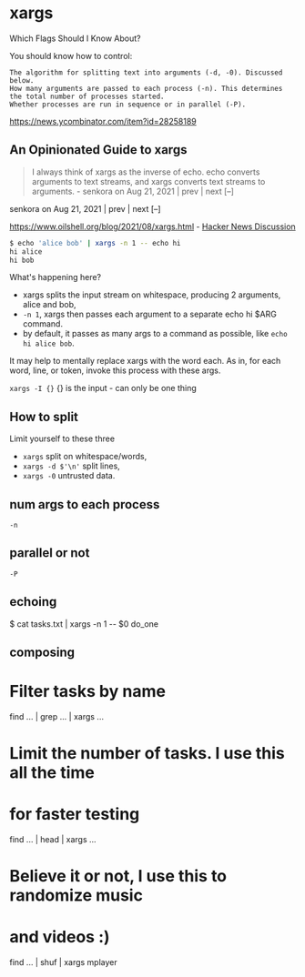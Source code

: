 # xargs

Which Flags Should I Know About?

You should know how to control:

    The algorithm for splitting text into arguments (-d, -0). Discussed below.
    How many arguments are passed to each process (-n). This determines the total number of processes started.
    Whether processes are run in sequence or in parallel (-P).

https://news.ycombinator.com/item?id=28258189


## An Opinionated Guide to xargs

>  I always think of xargs as the inverse of echo. echo converts arguments to text streams, and xargs converts text streams to arguments.  - senkora on Aug 21, 2021 | prev | next [–]
	
senkora on Aug 21, 2021 | prev | next [–]

https://www.oilshell.org/blog/2021/08/xargs.html - [Hacker News Discussion](https://news.ycombinator.com/item?id=28258189)

```bash
$ echo 'alice bob' | xargs -n 1 -- echo hi
hi alice
hi bob
```

What's happening here?

- xargs splits the input stream on whitespace, producing 2 arguments, alice and bob,
- `-n 1`, xargs then passes each argument to a separate echo hi $ARG command.
- by default, it passes as many args to a command as possible, like `echo hi alice bob`.

It may help to mentally replace xargs with the word each. As in, for each word, line, or token, invoke this process with these args.

`xargs -I {}` {} is the input - can only be one thing

## How to split

Limit yourself to these three

- `xargs` split on whitespace/words,
- `xargs -d $'\n'` split lines,
- `xargs -0` untrusted data.

## num args to each process

`-n`

## parallel or not

`-P`

## echoing 

$ cat tasks.txt | xargs -n 1 -- $0 do_one

## composing

# Filter tasks by name
find ... | grep ... | xargs ...

# Limit the number of tasks.  I use this all the time
# for faster testing
find ... | head | xargs ...

# Believe it or not, I use this to randomize music
# and videos :)
find ... | shuf | xargs mplayer

